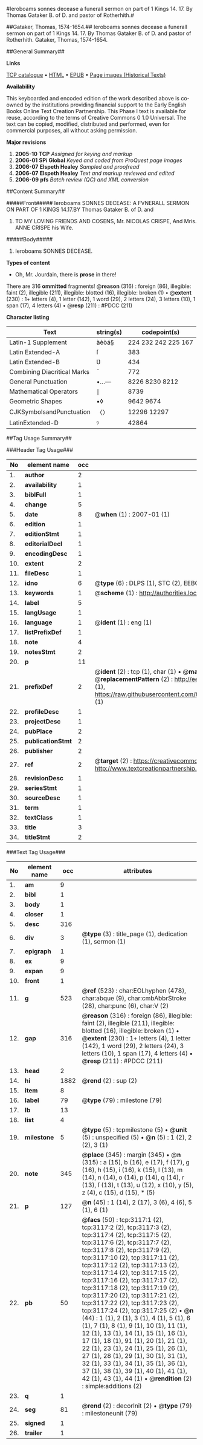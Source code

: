 #Ieroboams sonnes decease a funerall sermon on part of 1 Kings 14. 17. By Thomas Gataker B. of D. and pastor of Rotherhith.#

##Gataker, Thomas, 1574-1654.##
Ieroboams sonnes decease a funerall sermon on part of 1 Kings 14. 17. By Thomas Gataker B. of D. and pastor of Rotherhith.
Gataker, Thomas, 1574-1654.

##General Summary##

**Links**

[TCP catalogue](http://www.ota.ox.ac.uk/tcp/)  • 
[HTML](http://tei.it.ox.ac.uk/tcp/Texts-HTML/free/A01/A01538.html)  • 
[EPUB](http://tei.it.ox.ac.uk/tcp/Texts-EPUB/free/A01/A01538.epub) • 
[Page images (Historical Texts)](https://data.historicaltexts.jisc.ac.uk/view?pubId=eebo-99838729e&pageId=eebo-99838729e-3117-1)

**Availability**

This keyboarded and encoded edition of the
	       work described above is co-owned by the institutions
	       providing financial support to the Early English Books
	       Online Text Creation Partnership. This Phase I text is
	       available for reuse, according to the terms of Creative
	       Commons 0 1.0 Universal. The text can be copied,
	       modified, distributed and performed, even for
	       commercial purposes, all without asking permission.

**Major revisions**

1. __2005-10__ __TCP__ *Assigned for keying and markup*
1. __2006-01__ __SPi Global__ *Keyed and coded from ProQuest page images*
1. __2006-07__ __Elspeth Healey__ *Sampled and proofread*
1. __2006-07__ __Elspeth Healey__ *Text and markup reviewed and edited*
1. __2006-09__ __pfs__ *Batch review (QC) and XML conversion*

##Content Summary##

#####Front#####
Ieroboams SONNES DECEASE: A FVNERALL SERMON ON PART OF 1 KINGS 14.17.BY Thomas Gataker B. of D. and 
1. TO MY LOVING FRIENDS AND COSENS, Mr. NICOLAS CRISPE, And Mris. ANNE CRISPE his Wife.

#####Body#####

1. Ieroboams SONNES DECEASE.

**Types of content**

  * Oh, Mr. Jourdain, there is **prose** in there!

There are 316 **ommitted** fragments! 
 @__reason__ (316) : foreign (86), illegible: faint (2), illegible (211), illegible: blotted (16), illegible: broken (1)  •  @__extent__ (230) : 1+ letters (4), 1 letter (142), 1 word (29), 2 letters (24), 3 letters (10), 1 span (17), 4 letters (4)  •  @__resp__ (211) : #PDCC (211)

**Character listing**


|Text|string(s)|codepoint(s)|
|---|---|---|
|Latin-1 Supplement|àèòá§|224 232 242 225 167|
|Latin Extended-A|ſ|383|
|Latin Extended-B|Ʋ|434|
|Combining             Diacritical Marks|̄|772|
|General Punctuation|•…—|8226 8230 8212|
|Mathematical Operators|∣|8739|
|Geometric Shapes|▪◊|9642 9674|
|CJKSymbolsandPunctuation|〈〉|12296 12297|
|LatinExtended-D|ꝰ|42864|

##Tag Usage Summary##

###Header Tag Usage###

|No|element name|occ|attributes|
|---|---|---|---|
|1.|__author__|2||
|2.|__availability__|1||
|3.|__biblFull__|1||
|4.|__change__|5||
|5.|__date__|8| @__when__ (1) : 2007-01 (1)|
|6.|__edition__|1||
|7.|__editionStmt__|1||
|8.|__editorialDecl__|1||
|9.|__encodingDesc__|1||
|10.|__extent__|2||
|11.|__fileDesc__|1||
|12.|__idno__|6| @__type__ (6) : DLPS (1), STC (2), EEBO-CITATION (1), PROQUEST (1), VID (1)|
|13.|__keywords__|1| @__scheme__ (1) : http://authorities.loc.gov/ (1)|
|14.|__label__|5||
|15.|__langUsage__|1||
|16.|__language__|1| @__ident__ (1) : eng (1)|
|17.|__listPrefixDef__|1||
|18.|__note__|4||
|19.|__notesStmt__|2||
|20.|__p__|11||
|21.|__prefixDef__|2| @__ident__ (2) : tcp (1), char (1)  •  @__matchPattern__ (2) : ([0-9\-]+):([0-9IVX]+) (1), (.+) (1)  •  @__replacementPattern__ (2) : http://eebo.chadwyck.com/downloadtiff?vid=$1&page=$2 (1), https://raw.githubusercontent.com/textcreationpartnership/Texts/master/tcpchars.xml#$1 (1)|
|22.|__profileDesc__|1||
|23.|__projectDesc__|1||
|24.|__pubPlace__|2||
|25.|__publicationStmt__|2||
|26.|__publisher__|2||
|27.|__ref__|2| @__target__ (2) : https://creativecommons.org/publicdomain/zero/1.0/ (1), http://www.textcreationpartnership.org/docs/. (1)|
|28.|__revisionDesc__|1||
|29.|__seriesStmt__|1||
|30.|__sourceDesc__|1||
|31.|__term__|1||
|32.|__textClass__|1||
|33.|__title__|3||
|34.|__titleStmt__|2||


###Text Tag Usage###

|No|element name|occ|attributes|
|---|---|---|---|
|1.|__am__|9||
|2.|__bibl__|1||
|3.|__body__|1||
|4.|__closer__|1||
|5.|__desc__|316||
|6.|__div__|3| @__type__ (3) : title_page (1), dedication (1), sermon (1)|
|7.|__epigraph__|1||
|8.|__ex__|9||
|9.|__expan__|9||
|10.|__front__|1||
|11.|__g__|523| @__ref__ (523) : char:EOLhyphen (478), char:abque (9), char:cmbAbbrStroke (28), char:punc (6), char:V (2)|
|12.|__gap__|316| @__reason__ (316) : foreign (86), illegible: faint (2), illegible (211), illegible: blotted (16), illegible: broken (1)  •  @__extent__ (230) : 1+ letters (4), 1 letter (142), 1 word (29), 2 letters (24), 3 letters (10), 1 span (17), 4 letters (4)  •  @__resp__ (211) : #PDCC (211)|
|13.|__head__|2||
|14.|__hi__|1882| @__rend__ (2) : sup (2)|
|15.|__item__|8||
|16.|__label__|79| @__type__ (79) : milestone (79)|
|17.|__lb__|13||
|18.|__list__|4||
|19.|__milestone__|5| @__type__ (5) : tcpmilestone (5)  •  @__unit__ (5) : unspecified (5)  •  @__n__ (5) : 1 (2), 2 (2), 3 (1)|
|20.|__note__|345| @__place__ (345) : margin (345)  •  @__n__ (315) : a (15), b (16), e (17), f (17), g (16), h (15), i (16), k (15), l (13), m (14), n (14), o (14), p (14), q (14), r (13), ſ (13), t (13), u (12), x (10), y (5), z (4), c (15), d (15), * (5)|
|21.|__p__|127| @__n__ (45) : 1 (14), 2 (17), 3 (6), 4 (6), 5 (1), 6 (1)|
|22.|__pb__|50| @__facs__ (50) : tcp:3117:1 (2), tcp:3117:2 (2), tcp:3117:3 (2), tcp:3117:4 (2), tcp:3117:5 (2), tcp:3117:6 (2), tcp:3117:7 (2), tcp:3117:8 (2), tcp:3117:9 (2), tcp:3117:10 (2), tcp:3117:11 (2), tcp:3117:12 (2), tcp:3117:13 (2), tcp:3117:14 (2), tcp:3117:15 (2), tcp:3117:16 (2), tcp:3117:17 (2), tcp:3117:18 (2), tcp:3117:19 (2), tcp:3117:20 (2), tcp:3117:21 (2), tcp:3117:22 (2), tcp:3117:23 (2), tcp:3117:24 (2), tcp:3117:25 (2)  •  @__n__ (44) : 1 (1), 2 (1), 3 (1), 4 (1), 5 (1), 6 (1), 7 (1), 8 (1), 9 (1), 10 (1), 11 (1), 12 (1), 13 (1), 14 (1), 15 (1), 16 (1), 17 (1), 18 (1), 91 (1), 20 (1), 21 (1), 22 (1), 23 (1), 24 (1), 25 (1), 26 (1), 27 (1), 28 (1), 29 (1), 30 (1), 31 (1), 32 (1), 33 (1), 34 (1), 35 (1), 36 (1), 37 (1), 38 (1), 39 (1), 40 (1), 41 (1), 42 (1), 43 (1), 44 (1)  •  @__rendition__ (2) : simple:additions (2)|
|23.|__q__|1||
|24.|__seg__|81| @__rend__ (2) : decorInit (2)  •  @__type__ (79) : milestoneunit (79)|
|25.|__signed__|1||
|26.|__trailer__|1||
